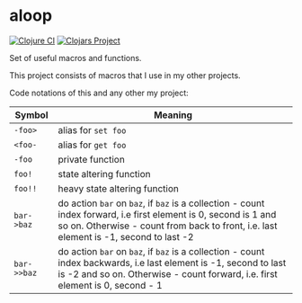 # aloop

[![Clojure CI](https://github.com/yokalona/aloop/actions/workflows/clojure.yml/badge.svg)](https://github.com/yokalona/aloop/actions/workflows/clojure.yml)
[![Clojars Project](https://img.shields.io/clojars/v/io.github.yokalona/aloop.svg)](https://clojars.org/io.github.yokalona/aloop)

Set of useful macros and functions.

This project consists of macros that I use in my other projects.

Code notations of this and any other my project:

| Symbol      | Meaning                                                                                                                                                                                                   |
|-------------|-----------------------------------------------------------------------------------------------------------------------------------------------------------------------------------------------------------|
| `-foo>`     | alias for `set foo`                                                                                                                                                                                       |
| `<foo-`     | alias for `get foo`                                                                                                                                                                                       |
| `-foo`      | private function                                                                                                                                                                                          |
| `foo!`      | state altering function                                                                                                                                                                                   |
| `foo!!`     | heavy state altering function                                                                                                                                                                             |
| `bar->baz`  | do action `bar` on `baz`, if `baz` is a collection - count index forward, i.e first element is 0, second is 1 and so on. Otherwise - count from back to front, i.e. last element is -1, second to last -2 |
| `bar->>baz` | do action `bar` on `baz`, if `baz` is a collection - count index backwards, i.e last element is -1, second to last is -2 and so on. Otherwise - count forward, i.e. first element is 0, second - 1        |
